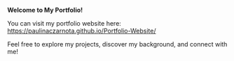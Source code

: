 **Welcome to My Portfolio!**

You can visit my portfolio website here: https://paulinaczarnota.github.io/Portfolio-Website/

Feel free to explore my projects, discover my background, and connect with me!
